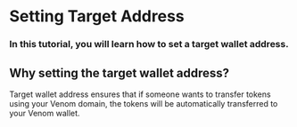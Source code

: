 # Setting Target Address

### In this tutorial, you will learn how to set a target wallet address.

## Why setting the target wallet address?

Target wallet address ensures that if someone wants to transfer tokens using your Venom domain, the tokens will be automatically transferred to your Venom wallet.
